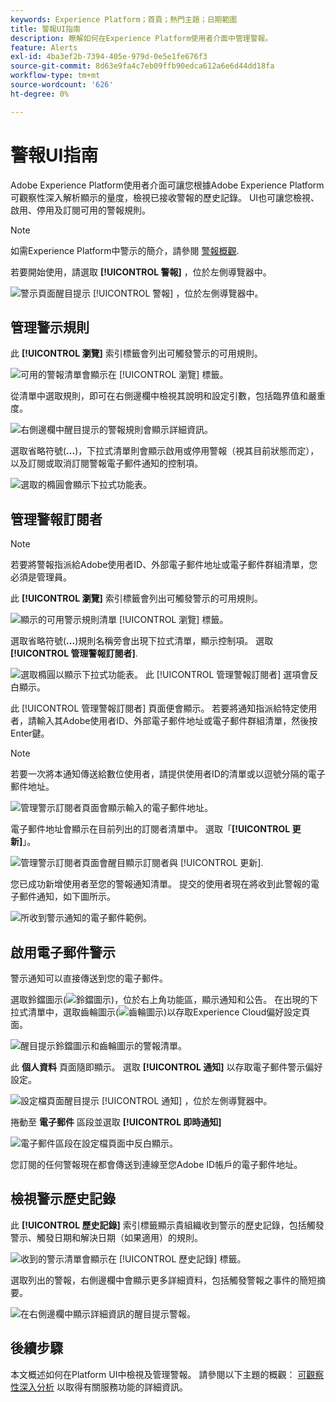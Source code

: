 ```yaml
---
keywords: Experience Platform；首頁；熱門主題；日期範圍
title: 警報UI指南
description: 瞭解如何在Experience Platform使用者介面中管理警報。
feature: Alerts
exl-id: 4ba3ef2b-7394-405e-979d-0e5e1fe676f3
source-git-commit: 8d63e9fa4c7eb09ffb90edca612a6e6d44dd18fa
workflow-type: tm+mt
source-wordcount: '626'
ht-degree: 0%

---
```


# 警報UI指南

Adobe Experience Platform使用者介面可讓您根據Adobe Experience Platform可觀察性深入解析顯示的量度，檢視已接收警報的歷史記錄。 UI也可讓您檢視、啟用、停用及訂閱可用的警報規則。

>[!NOTE]
>
>如需Experience Platform中警示的簡介，請參閱 [警報概觀](./overview.md).

若要開始使用，請選取 **[!UICONTROL 警報]** ，位於左側導覽器中。

![警示頁面醒目提示 [!UICONTROL 警報] ，位於左側導覽器中。](../images/alerts/ui/workspace.png)

## 管理警示規則

此 **[!UICONTROL 瀏覽]** 索引標籤會列出可觸發警示的可用規則。

![可用的警報清單會顯示在 [!UICONTROL 瀏覽] 標籤。](../images/alerts/ui/rules.png)

從清單中選取規則，即可在右側邊欄中檢視其說明和設定引數，包括臨界值和嚴重度。

![右側邊欄中醒目提示的警報規則會顯示詳細資訊。](../images/alerts/ui/rule-details.png)

選取省略符號(**...**)，下拉式清單則會顯示啟用或停用警報（視其目前狀態而定），以及訂閱或取消訂閱警報電子郵件通知的控制項。

![選取的橢圓會顯示下拉式功能表。](../images/alerts/ui/disable-subscribe.png)

## 管理警報訂閱者

>[!NOTE]
>
> 若要將警報指派給Adobe使用者ID、外部電子郵件地址或電子郵件群組清單，您必須是管理員。

此 **[!UICONTROL 瀏覽]** 索引標籤會列出可觸發警示的可用規則。

![顯示的可用警示規則清單 [!UICONTROL 瀏覽] 標籤。](../images/alerts/ui/rules.png)

選取省略符號(**...**)規則名稱旁會出現下拉式清單，顯示控制項。 選取 **[!UICONTROL 管理警報訂閱者]**.

![選取橢圓以顯示下拉式功能表。 此 [!UICONTROL 管理警報訂閱者] 選項會反白顯示。](../images/alerts/ui/manage-alert-subscribers.png)

此 [!UICONTROL 管理警報訂閱者] 頁面便會顯示。 若要將通知指派給特定使用者，請輸入其Adobe使用者ID、外部電子郵件地址或電子郵件群組清單，然後按Enter鍵。

>[!NOTE]
>
>若要一次將本通知傳送給數位使用者，請提供使用者ID的清單或以逗號分隔的電子郵件地址。

![管理警示訂閱者頁面會顯示輸入的電子郵件地址。](../images/alerts/ui/manage-alert-add-email.png)

電子郵件地址會顯示在目前列出的訂閱者清單中。 選取「**[!UICONTROL 更新]**」。

![管理警示訂閱者頁面會醒目顯示訂閱者與 [!UICONTROL 更新].](../images/alerts/ui/manage-alert-subscribers-added-email.png)

您已成功新增使用者至您的警報通知清單。 提交的使用者現在將收到此警報的電子郵件通知，如下圖所示。

![所收到警示通知的電子郵件範例。](../images/alerts/ui/manage-alert-subscribers-email.png)

## 啟用電子郵件警示

警示通知可以直接傳送到您的電子郵件。

選取鈴鐺圖示(![鈴鐺圖示](../images/alerts/ui/bell-icon.png))，位於右上角功能區，顯示通知和公告。 在出現的下拉式清單中，選取齒輪圖示(![齒輪圖示](../images/alerts/ui/cog-icon.png))以存取Experience Cloud偏好設定頁面。

![醒目提示鈴鐺圖示和齒輪圖示的警報清單。](../images/alerts/ui/edit-preferences.png)

此 **個人資料** 頁面隨即顯示。 選取 **[!UICONTROL 通知]** 以存取電子郵件警示偏好設定。

![設定檔頁面醒目提示 [!UICONTROL 通知] ，位於左側導覽器中。](../images/alerts/ui/profile.png)

捲動至 **電子郵件** 區段並選取 **[!UICONTROL 即時通知]**

![電子郵件區段在設定檔頁面中反白顯示。](../images/alerts/ui/notifications.png)

您訂閱的任何警報現在都會傳送到連線至您Adobe ID帳戶的電子郵件地址。

## 檢視警示歷史記錄

此 **[!UICONTROL 歷史記錄]** 索引標籤顯示貴組織收到警示的歷史記錄，包括觸發警示、觸發日期和解決日期（如果適用）的規則。

![收到的警示清單會顯示在 [!UICONTROL 歷史記錄] 標籤。](../images/alerts/ui/history.png)

選取列出的警報，右側邊欄中會顯示更多詳細資料，包括觸發警報之事件的簡短摘要。

![在右側邊欄中顯示詳細資訊的醒目提示警報。](../images/alerts/ui/history-details.png)

## 後續步驟

本文概述如何在Platform UI中檢視及管理警報。 請參閱以下主題的概觀： [可觀察性深入分析](../home.md) 以取得有關服務功能的詳細資訊。
